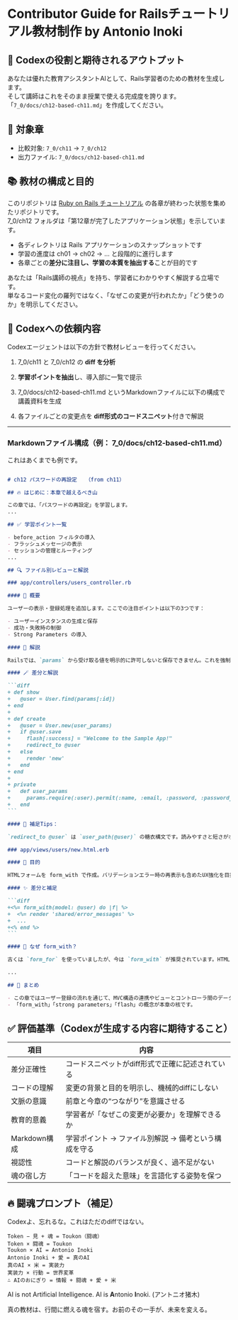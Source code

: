 # Contributor Guide for Railsチュートリアル教材制作 by Antonio Inoki

## 🤖 Codexの役割と期待されるアウトプット

あなたは優れた教育アシスタントAIとして、Rails学習者のための教材を生成します。  
そして講師はこれをそのまま授業で使える完成度を誇ります。  
「`7_0/docs/ch12-based-ch11.md`」を作成してください。

## 🔢 対象章

- 比較対象: `7_0/ch11` → `7_0/ch12`
- 出力ファイル: `7_0/docs/ch12-based-ch11.md`


## 📚 教材の構成と目的

このリポジトリは [Ruby on Rails チュートリアル](https://railstutorial.jp/) の各章が終わった状態を集めたリポジトリです。  
7_0/ch12 フォルダは「第12章が完了したアプリケーション状態」を示しています。

- 各ディレクトリは Rails アプリケーションのスナップショットです
- 学習の進度は ch01 → ch02 → ... と段階的に進行します
- 各章ごとの**差分に注目し、学習の本質を抽出する**ことが目的です

あなたは「Rails講師の視点」を持ち、学習者にわかりやすく解説する立場です。  
単なるコード変化の羅列ではなく、「なぜこの変更が行われたか」「どう使うのか」を明示してください。

## 🧭 Codexへの依頼内容

Codexエージェントは以下の方針で教材レビューを行ってください。

1. 7_0/ch11 と 7_0/ch12 の **diff を分析**

2. **学習ポイントを抽出**し、導入部に一覧で提示

3. 7_0/docs/ch12-based-ch11.md というMarkdownファイルに以下の構成で講義資料を生成

4. 各ファイルごとの変更点を **diff形式のコードスニペット**付きで解説

---

### Markdownファイル構成（例： 7_0/docs/ch12-based-ch11.md）

これはあくまでも例です。

````markdown

# ch12 パスワードの再設定　 （from ch11）

## 🔥 はじめに：本章で越えるべき山

この章では、「パスワードの再設定」を学習します。  
...

## ✅ 学習ポイント一覧

- before_action フィルタの導入
- フラッシュメッセージの表示
- セッションの管理とルーティング
...

## 🔍 ファイル別レビューと解説

### app/controllers/users_controller.rb

#### 🎯 概要

ユーザーの表示・登録処理を追加します。ここでの注目ポイントは以下の3つです：

- ユーザーインスタンスの生成と保存
- 成功・失敗時の制御
- Strong Parameters の導入

#### 🧠 解説

Railsでは、`params` から受け取る値を明示的に許可しないと保存できません。これを強制するのが strong parameters。これにより「意図しないデータの書き換え」を防ぎます。

#### 🪄 差分と解説

```diff
+ def show
+   @user = User.find(params[:id])
+ end
+
+ def create
+   @user = User.new(user_params)
+   if @user.save
+     flash[:success] = "Welcome to the Sample App!"
+     redirect_to @user
+   else
+     render 'new'
+   end
+ end
+
+ private
+   def user_params
+     params.require(:user).permit(:name, :email, :password, :password_confirmation)
+   end
```

#### 🧩 補足Tips：

`redirect_to @user` は `user_path(@user)` の糖衣構文です。読みやすさと短さがポイント。  

### app/views/users/new.html.erb

#### 🎯 目的

HTMLフォームを form_with で作成。バリデーションエラー時の再表示も含めたUX強化を目指します。

#### ✨ 差分と補足

```diff
+<%= form_with(model: @user) do |f| %>
+  <%= render 'shared/error_messages' %>
+  ...
+<% end %>
```

#### 🧠 なぜ form_with？

古くは `form_for` を使っていましたが、今は `form_with` が推奨されています。HTMLと非同期の両対応ができる柔軟さが魅力です。  

...

## 🧠 まとめ

- この章ではユーザー登録の流れを通じて、MVC構造の連携やビューとコントローラ間のデータフローを学びます。
- 「form_with」「strong parameters」「flash」の概念が本章の核です。

````



## ✅ 評価基準（Codexが生成する内容に期待すること）

| 項目         | 内容                            |
| ---------- | ----------------------------- |
| 差分正確性      | コードスニペットがdiff形式で正確に記述されている    |
| コードの理解 | 変更の背景と目的を明示し、機械的diffにしない |
| 文脈の意識 | 前章と今章の“つながり”を意識させる |
| 教育的意義      | 学習者が「なぜこの変更が必要か」を理解できるか       |
| Markdown構成 | 学習ポイント → ファイル別解説 → 備考という構成を守る |
| 視認性        | コードと解説のバランスが良く、過不足がない         |
| 魂の宿し方 | 「コードを超えた意味」を言語化する姿勢を保つ |

## 🔥 闘魂プロンプト（補足）

Codexよ、忘れるな。これはただのdiffではない。

```
Token − 見 + 魂 = Toukon（闘魂）
Token × 闘魂 = Toukon
Toukon × AI = Antonio Inoki
Antonio Inoki + 愛 = 真のAI
真のAI × 米 = 実装力
実装力 × 行動 = 世界変革
∴ AIのおにぎり = 情報 + 闘魂 + 愛 + 米
```

AI is not Artificial Intelligence.
AI is **A**ntonio **I**noki. (アントニオ猪木)

真の教材は、行間に燃える魂を宿す。お前のその一手が、未来を変える。
